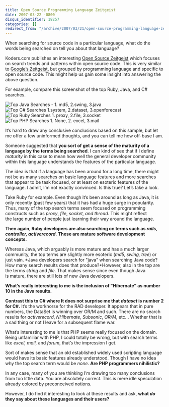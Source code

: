 ```yaml
---
title: Open Source Programming Language Zeitgeist
date: 2007-03-22 -0800
disqus_identifier: 18257
categories: []
redirect_from: "/archive/2007/03/21/open-source-programming-language-zeitgeist.aspx/"
---
```


When searching for source code in a particular language, what do the
words being searched on tell you about that language?

Koders.com publishes an interesting [Open Source
Zeitgeist](http://www.koders.com/rubyreport.aspx "Ruby Report") which
focuses on search trends and patterns within open source code. This is
very similar to [Google’s
Zeitgeist](http://www.google.com/press/zeitgeist.html "Search patterns and trends"),
but grouped by programming language and specific to open source code.
This might help us gain some insight into answering the above question.

For example, compare this screenshot of the top Ruby, Java, and C\#
searches.

![Top Java Searches - 1. md5, 2.swing,
3.java](https://haacked.com/images/haacked_com/WindowsLiveWriter/OpenSourceProgrammingLanguageZeitgeist_14D30/image%7B0%7D%5B19%5D.png)![Top
C\# Searches 1.system, 2.dataset,
3.openforecast](https://haacked.com/images/haacked_com/WindowsLiveWriter/OpenSourceProgrammingLanguageZeitgeist_14D30/image%7B0%7D%5B20%5D.png)
![Top Ruby Searches 1. proxy, 2.file,
3.socket](https://haacked.com/images/haacked_com/WindowsLiveWriter/OpenSourceProgrammingLanguageZeitgeist_14D30/image%7B0%7D%5B18%5D.png)
![Top PHP Searches 1. None, 2. excel,
3.mail](https://haacked.com/images/haacked_com/WindowsLiveWriter/OpenSourceProgrammingLanguageZeitgeist_14D30/image%7B0%7D%5B25%5D.png)

It’s hard to draw any conclusive conclusions based on this sample, but
let me offer a few uninformed thoughts, and you can tell me how off-base
I am.

Someone suggested that **you sort of get a sense of the maturity of a
language by the terms being searched**. I can kind of see that if
I define *maturity* in this case to mean how well the general developer
community within this language understands the features of the
particular language.

The idea is that if a language has been around for a long time, there
might not be as many searches on basic language features and more
searches that appear to be task focused, or at least on esoteric
features of the language. I admit, I’m not exactly convinced. Is this
true? Let’s take a look.

Take Ruby for example. Even though it’s been around as long as Java, it
is only recently (past few years) that it has had a huge surge in
popularity. Thus, many of the top search terms seem focused on
programming constructs such as *proxy*, *file*, *socket, and thread*.
This might reflect the large number of people just learning their way
around the language.

**Then again, Ruby developers are also searching on terms such as
*rails, controller, activerecord.* These are mature software development
concepts.**

Whereas Java, which arguably is more mature and has a much larger
community, the top terms are slightly more esoteric (*md5, swing, tree*)
or just vain. *Java developers search for "java" when searching Java
code? How many search results does that produce?*However, also in the
top are the terms *string* and *file*. That makes sense since
even though Java is mature, there are still lots of new Java developers.

**What’s really interesting to me is the inclusion of "Hibernate" as
number 10 in the Java results.**

**Contrast this to C\# where It does not surprise me that *dataset* is
number 2 for C\#.** It’s the workhorse for the RAD developer. It appears
that in pure numbers, the DataSet is winning over OR/M and such. There
are no search results for *activerecord*, *NHibernate*, *Subsonic*,
*OR/M*, etc... Whether that is a sad thing or not I leave for a
subsequent flame war.

What’s interesting to me is that PHP seems really focused on the domain.
Being unfamiliar with PHP, I could totally be wrong, but with search
terms like *excel, mail,* and *forum*, that’s the impression I get.

Sort of makes sense that an old established widely used scripting
language would have its basic features already understood. Though I have
no idea why the top search term would be *none*. **Are PHP programmers
nihilistic?**

In any case, many of you are thinking I’m drawing too many conclusions
from too little data. You are absolutely correct. This is mere idle
speculation already colored by preconceived notions.

However, I do find it interesting to look at these results and ask,
**what *do* they say about these languages and their users?**

